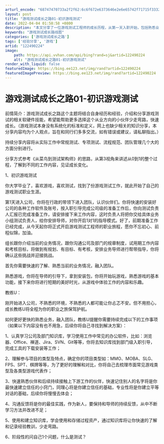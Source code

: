```yaml
---
arturl_encode: "68747470733a2f2f62:6c6f672e6373646e2e6e65742f71715f33323935373939392f:61727469636c652f64657461696c732f313232343930323234"
layout: post
title: "游戏测试成长之路01-初识游戏测试"
date: 2022-04-04 01:58:58 +0800
description: "本文分享了一位游戏测试工程师的成长历程，从第一天入职开始，包括熟悉业务、掌握工具、理解游戏类型、融入"
keywords: "游戏测试成长路线图"
categories: ['游戏测试成长之路']
tags: ['经验分享', '游戏']
artid: "122490224"
image:
    path: https://api.vvhan.com/api/bing?rand=sj&artid=122490224
    alt: "游戏测试成长之路01-初识游戏测试"
render_with_liquid: false
featuredImage: https://bing.ee123.net/img/rand?artid=122490224
featuredImagePreview: https://bing.ee123.net/img/rand?artid=122490224
---
```


# 游戏测试成长之路01-初识游戏测试

前情简介：游戏测试成长之路这个主题将结合自身经历和经验，介绍和分享游戏测试的相关软硬件技能，希望能帮助更多选择这个从业方向的小伙伴少走弯路，快速成长。（游戏测试本身没有系统化的标准和定义，网上也缺少相关的知识分享，本分享内容均为个人观点，旨在和同行们多多交流，如有错误或建议，请私聊指出。）
  
持续分享内容将从实际工作中常规测试、专项测试、流程规范、团队管理几个大的方面分别进行。
  
分享方式参考《从菜鸟到测试架构师》的思路，从第3视角来讲述从0到1的整个过程，了解到不同的工作内容，见证成长变化。

1、初识游戏测试
  
你大学毕业了，喜欢游戏，喜欢测试，找到了份游戏测试工作，就此开始了自己的游戏测试职业生涯。

第1天进入公司，你将在行政的带领下进入团队，认识伙伴们。你将快速的安装好公司的各种工作软件及账号，按入职引导完成公司级的准备工作后，你向测试负责人汇报已完成准备工作，请安排接下来工作内容，这时负责人将把你交给具体业务小组测试负责人，给你安排导师，对你开启1对1的指导模式。好了，前期准备工作已经完成，从今天起你将正式开启游戏测试工程师的职业旅程，愿你不忘初心、前程似锦，加油。

组长跟你介绍当前的业务情况，跟你沟通公司及部门的规章制度，试用期工作内容和考核目标，将做到有规划、有目标、有考核，安排业务导师进行帮带指导，你将确认这些挑战并迎接挑战。

首先你需要快速的了解、熟悉当前的业务情况，融入团队。
  
熟悉游戏，你将在导师的引导下，拿到安装包，你将开始玩游戏，熟悉游戏的基本功能，接下来你将进行短期的美好时光，从游戏中体验工作的内容和乐趣。

教练U：
  
刚开始进入公司，不熟悉的环境，不熟悉的人都可能让你忐忑不安。但不用担心，成长教练U将全程为你的职业之旅保驾护航。
  
如何更好更快的熟悉业务，融入团队，教练U提醒你需要持续完成以下的工作事项（如果以下内容没有也不用急，后续你将自己寻找到解决方案）：
  
1、认真学习公司及部门知识库，学习使用工作中常见的办公软件，比如：浏览器、Office、禅道、Jira、SVN、Git等等，你将去知识库找到部门级入职引导，完成工具的下载安装等工作；
  
2、理解参与项目的类型及特点，确定你的项目类型如：MMO、MOBA、SLG、FPS、SPT、棋牌等等，为了更好的理解和对比，你将自己去梳理市面常见游戏类型及各类型游戏代表作；
  
3、快速熟悉伙伴和后续持续接触上下游工作的伙伴，快速记住别人的名字将是你最快速建立信任的小窍门，同理心将是你建立信任的基础，专业性将是你建立平等对话的基础，后续你将慢慢去体会；
  
4、沟通反馈将是你的最佳实践，作为新人，要保持和导师的持续反馈，从中不断学习方法并改进不足；
  
5、使用和建立知识库，学会使用和存储过程资产，通过知识库将让你快速的了解和记录经验教训，少走弯路。
  
6、阶段性的问自己1个问题，什么是测试？